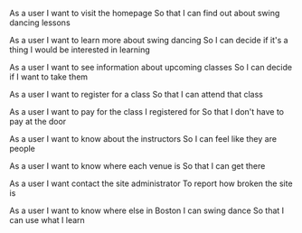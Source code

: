 As a user
I want to visit the homepage
So that I can find out about swing dancing lessons

As a user
I want to learn more about swing dancing
So I can decide if it's a thing I would be interested in learning

As a user
I want to see information about upcoming classes
So I can decide if I want to take them

As a user
I want to register for a class
So that I can attend that class

As a user
I want to pay for the class I registered for
So that I don't have to pay at the door

As a user
I want to know about the instructors
So I can feel like they are people

As a user
I want to know where each venue is
So that I can get there

As a user
I want contact the site administrator
To report how broken the site is

As a user
I want to know where else in Boston I can swing dance
So that I can use what I learn
